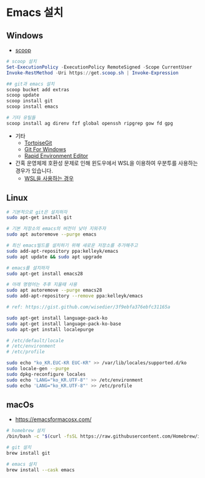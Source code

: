 # Emacs 설치


## Windows

- [scoop](https://scoop.sh/)

``` powershell
# scoop 설치
Set-ExecutionPolicy -ExecutionPolicy RemoteSigned -Scope CurrentUser
Invoke-RestMethod -Uri https://get.scoop.sh | Invoke-Expression

## git과 emacs 설치
scoop bucket add extras
scoop update
scoop install git
scoop install emacs

# 기타 유틸들
scoop install ag direnv fzf global openssh ripgrep gow fd gpg
```

- 기타
  - [TortoiseGit](https://tortoisegit.org)
  - [Git For Windows](https://gitforwindows.org/)
  - [Rapid Environment Editor](https://www.rapidee.com/en/about)
- 간혹 운영체제 호환성 문제로 인해 윈도우에서 WSL을 이용하여 우분투를 사용하는 경우가 있습니다.
  - [WSL을 사용하는 경우](https://lispkorea.github.io/etc/wsl/)

## Linux

``` sh
# 기본적으로 git은 설치하자
sudo apt-get install git

# 기본 저장소의 emacs의 버전이 낮아 지워주자
sudo apt autoremove --purge emacs

# 최신 emacs빌드를 설치하기 위해 새로운 저장소를 추가해주고
sudo add-apt-repository ppa:kelleyk/emacs
sudo apt update && sudo apt upgrade

# emacs를 설치하자
sudo apt-get install emacs28

# 아래 명령어는 추후 지울때 사용
sudo apt autoremove --purge emacs28
sudo add-apt-repository --remove ppa:kelleyk/emacs
```

``` sh
# ref: https://gist.github.com/wisedier/3f9ebfa376ebfc31165a

sudo apt-get install language-pack-ko
sudo apt-get install language-pack-ko-base
sudo apt-get install localepurge

# /etc/default/locale
# /etc/environment
# /etc/profile

sudo echo "ko_KR.EUC-KR EUC-KR" >> /var/lib/locales/supported.d/ko
sudo locale-gen --purge
sudo dpkg-reconfigure locales
sudo echo 'LANG="ko_KR.UTF-8"' >> /etc/environment
sudo echo 'LANG="ko_KR.UTF-8"' >> /etc/profile
```

## macOs

- <https://emacsformacosx.com/>

``` sh
# homebrew 설치
/bin/bash -c "$(curl -fsSL https://raw.githubusercontent.com/Homebrew/install/HEAD/install.sh)"

# git 설치
brew install git

# emacs 설치
brew install --cask emacs
```
